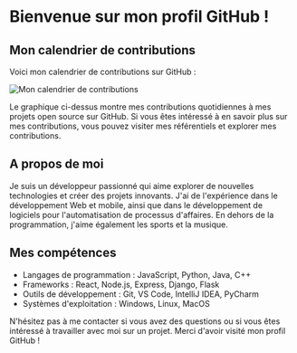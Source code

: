 # Bienvenue sur mon profil GitHub !

## Mon calendrier de contributions

Voici mon calendrier de contributions sur GitHub :

![Mon calendrier de contributions](https://ghchart.rshah.org/username)

Le graphique ci-dessus montre mes contributions quotidiennes à mes projets open source sur GitHub. Si vous êtes intéressé à en savoir plus sur mes contributions, vous pouvez visiter mes référentiels et explorer mes contributions.

## A propos de moi

Je suis un développeur passionné qui aime explorer de nouvelles technologies et créer des projets innovants. J'ai de l'expérience dans le développement Web et mobile, ainsi que dans le développement de logiciels pour l'automatisation de processus d'affaires. En dehors de la programmation, j'aime également les sports et la musique.

## Mes compétences

- Langages de programmation : JavaScript, Python, Java, C++
- Frameworks : React, Node.js, Express, Django, Flask
- Outils de développement : Git, VS Code, IntelliJ IDEA, PyCharm
- Systèmes d'exploitation : Windows, Linux, MacOS

N'hésitez pas à me contacter si vous avez des questions ou si vous êtes intéressé à travailler avec moi sur un projet. Merci d'avoir visité mon profil GitHub !
